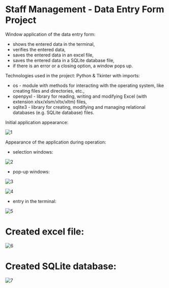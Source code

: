 # Staff Management - Data Entry Form Project

Window application of the data entry form:
- shows the entered data in the terminal,
- verifies the entered data,
- saves the entered data in an excel file,
- saves the entered data in a SQLite database file,
- if there is an error or a closing option, a window pops up.

Technologies used in the project: Python & Tkinter with imports:
- os - module with methods for interacting with the operating system, like creating files and directories, etc.,
- openpyxl - library for reading, writing and modifying Excel (with extension xlsx/xlsm/xltx/xltm) files,
- sqlite3 - library for creating, modifying and managing relational databases (e.g. SQLite database) files.

Initial application appearance:

![1](https://github.com/weronikaabednarz/Tkinter-Data-Entry-Form-Project/blob/main/images/data_entry_form.jpg)

Appearance of the application during operation:
- selection windows:

![2](https://github.com/weronikaabednarz/Tkinter-Data-Entry-Form-Project/blob/main/images/choices.jpg)

- pop-up windows:

![3](https://github.com/weronikaabednarz/Tkinter-Data-Entry-Form-Project/blob/main/images/not_accepted_terms.jpg)

![4](https://github.com/weronikaabednarz/Tkinter-Data-Entry-Form-Project/blob/main/images/required_message.jpg)

- entry in the terminal:

![5](https://github.com/weronikaabednarz/Tkinter-Data-Entry-Form-Project/blob/main/images/data_in_terminal.jpg)

# Created excel file:

![6](https://github.com/weronikaabednarz/Tkinter-Data-Entry-Form-Project/blob/main/images/data_in_excel.jpg)

# Created SQLite database:

![7](https://github.com/weronikaabednarz/Tkinter-Data-Entry-Form-Project/blob/main/images/data_in_sql.jpg)
